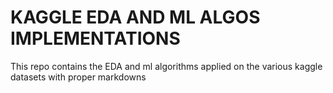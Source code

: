# KAGGLE EDA AND ML ALGOS IMPLEMENTATIONS 

This repo contains the EDA and ml algorithms applied on the various kaggle datasets with proper markdowns
